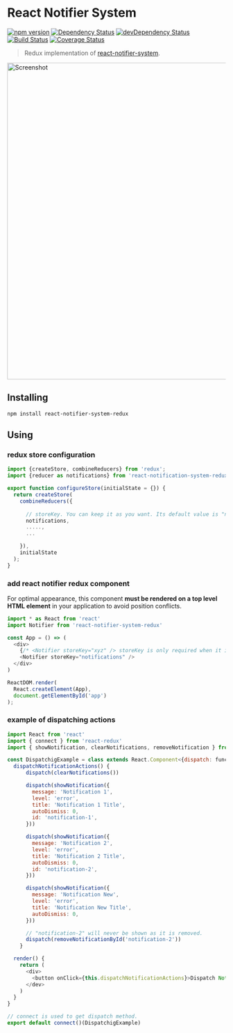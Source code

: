 # React Notifier System

[![npm version](https://badge.fury.io/js/react-notifier-system-redux.svg)](https://badge.fury.io/js/react-notifier-system-redux) [![Dependency Status](https://david-dm.org/sheikhG1900/react-notifier-system-redux.svg)](https://david-dm.org/sheikhG1900/react-notifier-system-redux) [![devDependency Status](https://david-dm.org/sheikhG1900/react-notifier-system-redux/dev-status.svg)](https://david-dm.org/sheikhG1900/react-notifier-system-redux#info=devDependencies) [![Build Status](https://travis-ci.org/SheikhG1900/react-notifier-system-redux.svg?branch=master)](https://travis-ci.org/SheikhG1900/react-notifier-system-redux) [![Coverage Status](https://coveralls.io/repos/github/SheikhG1900/react-notifier-system-redux/badge.svg?branch=master)](https://coveralls.io/github/SheikhG1900/react-notifier-system-redux?branch=master)

> Redux implementation of [react-notifier-system](https://github.com/sheikhG1900/react-notifier-system).

<a href="https://igorprado.github.io/react-notification-system/"><img width="728" src="https://github.com/igorprado/react-notification-system/raw/master/example/src/images/screenshot.jpg" alt="Screenshot"></a>

## Installing

```
npm install react-notifier-system-redux
```

## Using

### redux store configuration
```js
import {createStore, combineReducers} from 'redux';
import {reducer as notifications} from 'react-notification-system-redux';

export function configureStore(initialState = {}) {
  return createStore(
    combineReducers({
      
      // storeKey. You can keep it as you want. Its default value is "notifications" 
      notifications,
      .....,
      ...

    }),
    initialState
  );
}
```
### add react notifier redux component
For optimal appearance, this component **must be rendered on a top level HTML element** in your application to avoid position conflicts.

```js
import * as React from 'react'
import Notifier from 'react-notifier-system-redux'

const App = () => (
  <div>
    {/* <Notifier storeKey="xyz" /> storeKey is only required when it is other then "notifications". See your store configuration */}
    <Notifier storeKey="notifications" />
  </div>
)

ReactDOM.render(
  React.createElement(App),
  document.getElementById('app')
);
```

### example of dispatching actions
```js
import React from 'react'
import { connect } from 'react-redux'
import { showNotification, clearNotifications, removeNotification } from  'react-notifier-system-redux'

const DispatchigExample = class extends React.Component<{dispatch: func}> {
  dispatchNotificationActions() {
      dispatch(clearNotifications())

      dispatch(showNotification({
        message: 'Notification 1',
        level: 'error',
        title: 'Notification 1 Title',
        autoDismiss: 0,
        id: 'notification-1',
      }))

      dispatch(showNotification({
        message: 'Notification 2',
        level: 'error',
        title: 'Notification 2 Title',
        autoDismiss: 0,
        id: 'notification-2',
      }))

      dispatch(showNotification({
        message: 'Notification New',
        level: 'error',
        title: 'Notification New Title',
        autoDismiss: 0,
      }))

      // "notification-2" will never be shown as it is removed.
      dispatch(removeNotificationById('notification-2'))
    }

  render() {
    return (
      <div>
        <button onClick={this.dispatchNotificationActions}>Dispatch Notification Actions</button>
      </dev>
    )
  }
}

// connect is used to get dispatch method.
export default connect()(DispatchigExample)

```
